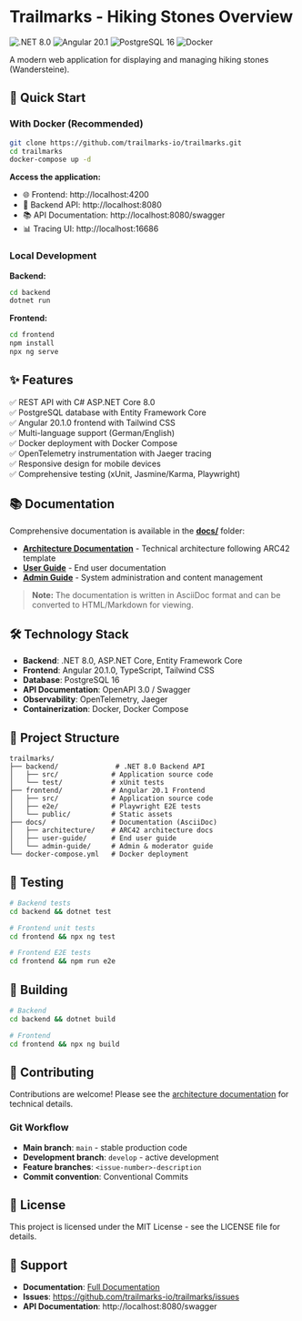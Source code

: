# Trailmarks - Hiking Stones Overview

![.NET 8.0](https://img.shields.io/badge/.NET-8.0-512BD4?logo=dotnet)
![Angular 20.1](https://img.shields.io/badge/Angular-20.1-DD0031?logo=angular)
![PostgreSQL 16](https://img.shields.io/badge/PostgreSQL-16-336791?logo=postgresql)
![Docker](https://img.shields.io/badge/Docker-Compose-2496ED?logo=docker)

A modern web application for displaying and managing hiking stones (Wandersteine).

## 🚀 Quick Start

### With Docker (Recommended)

```bash
git clone https://github.com/trailmarks-io/trailmarks.git
cd trailmarks
docker-compose up -d
```

**Access the application:**
- 🌐 Frontend: http://localhost:4200
- 🔌 Backend API: http://localhost:8080
- 📚 API Documentation: http://localhost:8080/swagger
- 📊 Tracing UI: http://localhost:16686

### Local Development

**Backend:**
```bash
cd backend
dotnet run
```

**Frontend:**
```bash
cd frontend
npm install
npx ng serve
```

## ✨ Features

✅ REST API with C# ASP.NET Core 8.0  
✅ PostgreSQL database with Entity Framework Core  
✅ Angular 20.1.0 frontend with Tailwind CSS  
✅ Multi-language support (German/English)  
✅ Docker deployment with Docker Compose  
✅ OpenTelemetry instrumentation with Jaeger tracing  
✅ Responsive design for mobile devices  
✅ Comprehensive testing (xUnit, Jasmine/Karma, Playwright)

## 📚 Documentation

Comprehensive documentation is available in the **[docs/](docs/)** folder:

- **[Architecture Documentation](docs/architecture/index.adoc)** - Technical architecture following ARC42 template
- **[User Guide](docs/user-guide/index.adoc)** - End user documentation
- **[Admin Guide](docs/admin-guide/index.adoc)** - System administration and content management

> **Note:** The documentation is written in AsciiDoc format and can be converted to HTML/Markdown for viewing.

## 🛠️ Technology Stack

- **Backend**: .NET 8.0, ASP.NET Core, Entity Framework Core
- **Frontend**: Angular 20.1.0, TypeScript, Tailwind CSS
- **Database**: PostgreSQL 16
- **API Documentation**: OpenAPI 3.0 / Swagger
- **Observability**: OpenTelemetry, Jaeger
- **Containerization**: Docker, Docker Compose

## 📁 Project Structure

```
trailmarks/
├── backend/              # .NET 8.0 Backend API
│   ├── src/             # Application source code
│   └── test/            # xUnit tests
├── frontend/            # Angular 20.1 Frontend
│   ├── src/             # Application source code
│   ├── e2e/             # Playwright E2E tests
│   └── public/          # Static assets
├── docs/                # Documentation (AsciiDoc)
│   ├── architecture/    # ARC42 architecture docs
│   ├── user-guide/      # End user guide
│   └── admin-guide/     # Admin & moderator guide
└── docker-compose.yml   # Docker deployment
```

## 🧪 Testing

```bash
# Backend tests
cd backend && dotnet test

# Frontend unit tests
cd frontend && npx ng test

# Frontend E2E tests
cd frontend && npm run e2e
```

## 🔨 Building

```bash
# Backend
cd backend && dotnet build

# Frontend
cd frontend && npx ng build
```

## 🤝 Contributing

Contributions are welcome! Please see the [architecture documentation](docs/architecture/index.adoc) for technical details.

### Git Workflow

- **Main branch**: `main` - stable production code
- **Development branch**: `develop` - active development
- **Feature branches**: `<issue-number>-description`
- **Commit convention**: Conventional Commits

## 📄 License

This project is licensed under the MIT License - see the LICENSE file for details.

## 💬 Support

- **Documentation**: [Full Documentation](docs/index.adoc)
- **Issues**: https://github.com/trailmarks-io/trailmarks/issues
- **API Documentation**: http://localhost:8080/swagger
